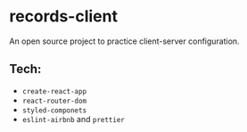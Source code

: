 # records-client
An open source project to practice client-server configuration.


## Tech:
 * `create-react-app`
 * `react-router-dom`
 * `styled-componets`
 * `eslint-airbnb` and `prettier`
 
